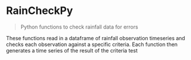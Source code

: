 # RainCheckPy

> Python functions to check rainfall data for errors

These functions read in a dataframe of rainfall observation timeseries and checks each observation against a specific criteria. Each function then generates a time series of the result of the criteria test
